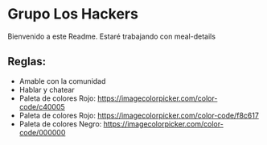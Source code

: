 # Grupo Los Hackers

Bienvenido a este Readme. Estaré trabajando con meal-details

## Reglas:

- Amable con la comunidad
- Hablar y chatear
- Paleta de colores Rojo: https://imagecolorpicker.com/color-code/c40005
- Paleta de colores Rojo: https://imagecolorpicker.com/color-code/f8c617
- Paleta de colores Negro: https://imagecolorpicker.com/color-code/000000
